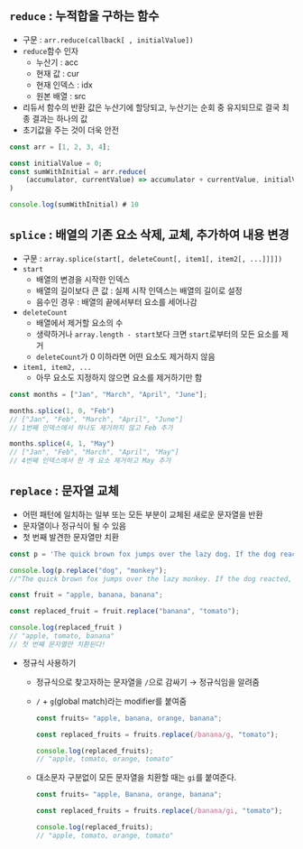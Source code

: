 ## `reduce` : 누적합을 구하는 함수

- 구문 : `arr.reduce(callback[ , initialValue])`
- `reduce`함수 인자
  - 누산기 : acc
  - 현재 값 : cur
  - 현재 인덱스 : idx
  - 원본 배열 : src
- 리듀서 함수의 반환 값은 누산기에 할당되고, 누산기는 순회 중 유지되므로 결국 최종 결과는 하나의 값
- 초기값을 주는 것이 더욱 안전

```jsx
const arr = [1, 2, 3, 4];

const initialValue = 0;
const sumWithInitial = arr.reduce(
    (accumulator, currentValue) => accumulator + currentValue, initialValue
)

console.log(sumWithInitial) # 10
```

## `splice` : 배열의 기존 요소 삭제, 교체, 추가하여 내용 변경

- 구문 : `array.splice(start[, deleteCount[, item1[, item2[, ...]]]])`
- `start`
  - 배열의 변경을 시작한 인덱스
  - 배열의 길이보다 큰 값 : 실제 시작 인덱스는 배열의 길이로 설정
  - 음수인 경우 : 배열의 끝에서부터 요소를 세어나감
- `deleteCount`
  - 배열에서 제거할 요소의 수
  - 생략하거나 `array.length - start`보다 크면 `start`로부터의 모든 요소를 제거
  - `deleteCount`가 0 이하라면 어떤 요소도 제거하지 않음
- `item1, item2, ...`
  - 아무 요소도 지정하지 않으면 요소를 제거하기만 함

```jsx
const months = ["Jan", "March", "April", "June"];

months.splice(1, 0, "Feb") 
// ["Jan", "Feb", "March", "April", "June"]
// 1번째 인덱스에서 하나도 제거하지 않고 Feb 추가

months.splice(4, 1, "May")
// ["Jan", "Feb", "March", "April", "May"]
// 4번째 인덱스에서 한 개 요소 제거하고 May 추가
```

## `replace` : 문자열 교체

- 어떤 패턴에 일치하는 일부 또는 모든 부분이 교체된 새로운 문자열을 반환
- 문자열이나 정규식이 될 수 있음
- 첫 번째 발견한 문자열만 치환

```jsx
const p = 'The quick brown fox jumps over the lazy dog. If the dog reacted, was it really lazy?';

console.log(p.replace("dog", "monkey");
//"The quick brown fox jumps over the lazy monkey. If the dog reacted, was it really lazy?"
```

```jsx
const fruit = "apple, banana, banana";

const replaced_fruit = fruit.replace("banana", "tomato");

console.log(replaced_fruit )
// "apple, tomato, banana"
// 첫 번째 문자열만 치환된다!
```

- 정규식 사용하기
  
  - 정규식으로 찾고자하는 문자열을 `/`으로 감싸기 → 정규식임을 알려줌
  
  - `/` + `g`(global match)라는 modifier를 붙여줌
    
    ```jsx
    const fruits= "apple, banana, orange, banana";
    
    const replaced_fruits = fruits.replace(/banana/g, "tomato");
    
    console.log(replaced_fruits);
    // "apple, tomato, orange, tomato"
    ```
  
  - 대소문자 구분없이 모든 문자열을 치환할 때는 `gi`를 붙여준다.
    
    ```jsx
    const fruits= "apple, Banana, orange, banana";
    
    const replaced_fruits = fruits.replace(/banana/gi, "tomato");
    
    console.log(replaced_fruits);
    // "apple, tomato, orange, tomato"
    ```
